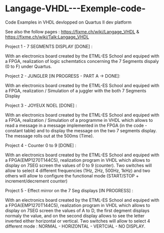 # Langage-VHDL---Exemple-code-
Code Examples in VHDL devlopped on Quartus II dev platform   

See also the follow pages : https://fixme.ch/wiki/Langage_VHDL & https://fixme.ch/wiki/Talk:Langage_VHDL

Project 1 - 7 SEGMENTS DISPLAY [DONE] : 

With an electronics board created by the ETML-ES School and equiped with a FPGA, realization of logic schemtatics concerning the 7 Segments dispaly (0 to F) under Quartus.

Project 2 - JUNGLER [IN PROGRESS - PART A -> DONE]: 

With an electronics board created by the ETML-ES School and equiped with a FPGA, realization / Simulation of a juggler with the both 7 Segments Display

Project 3 - JOYEUX NOEL [DONE] : 

With an electronics board created by the ETML-ES School and equiped with a FPGA, realization / Simulation of a programme in VHDL which allows to read a message in a message implemented in the FPGA (in the code - constant table) and to display the message on the two 7 segments display. The message rolls out at the 500ms (Time). 

Project 4 - Counter 0 to 9 [DONE] : 

With an electronics board created by the ETML-ES School and equiped with a FPGA(EMP1270T144C5), realization program in VHDL which allows to display on 7SEG screen the values of 0 to 9 (counter). Two switches will allow to select 4 different frequencies (1Hz, 2Hz, 500Hz, 1kHz) and two others will allow to configure the functional mode (START/STOP + increment/decrement counter)

Project 5 - Effect mirror on the 7 Seg displays  [IN PROGRESS] : 

With an electronics board created by the ETML-ES School and equiped with a FPGA(EMP1270T144C5), realization program in VHDL which allows to display on 7SEG screen the values of A to D, the first degment displays normaly the value, and on the second display allows to see the letter inverted either horizontal or vertical. Two switches will allow to select 4 different mode : NORMAL - HORIZONTAL - VERTCIAL - NO DISPLAY.  
